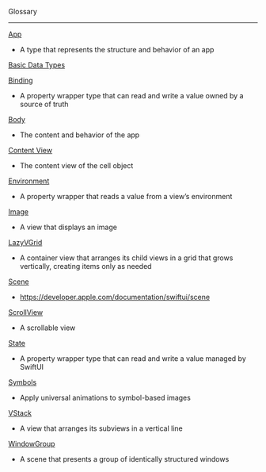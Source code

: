 Glossary
- - - -
[App](https://developer.apple.com/documentation/SwiftUI/App)
* A type that represents the structure and behavior of an app

[Basic Data Types](https://developer.apple.com/documentation/quicktime-file-format/well-known_types/)


[Binding](https://developer.apple.com/documentation/swiftui/binding)
* A property wrapper type that can read and write a value owned by a source of truth

[Body](https://developer.apple.com/documentation/SwiftUI/App/body-swift.property)
* The content and behavior of the app

[Content View](https://developer.apple.com/documentation/uikit/uitableviewcell/1623229-contentview)
* The content view of the cell object

[Environment](https://developer.apple.com/documentation/swiftui/environment)
* A property wrapper that reads a value from a view’s environment

[Image](https://developer.apple.com/documentation/swiftui/image)
* A view that displays an image

[LazyVGrid](https://developer.apple.com/documentation/SwiftUI/LazyVGrid)
* A container view that arranges its child views in a grid that grows vertically, creating items only as needed

[Scene](https://developer.apple.com/documentation/swiftui/scene)
* https://developer.apple.com/documentation/swiftui/scene

[ScrollView](https://developer.apple.com/documentation/SwiftUI/ScrollView)
* A scrollable view

[State](https://developer.apple.com/documentation/swiftui/state)
* A property wrapper type that can read and write a value managed by SwiftUI

[Symbols](https://developer.apple.com/documentation/symbols)
* Apply universal animations to symbol-based images

[VStack](https://developer.apple.com/documentation/swiftui/vstack/)
* A view that arranges its subviews in a vertical line

[WindowGroup](https://developer.apple.com/documentation/SwiftUI/WindowGroup)
* A scene that presents a group of identically structured windows
